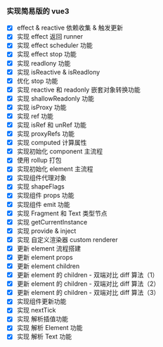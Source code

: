 ### 实现简易版的 vue3

- [x] effect & reactive 依赖收集 & 触发更新
- [x] 实现 effect 返回 runner
- [x] 实现 effect scheduler 功能
- [x] 实现 effect stop 功能
- [x] 实现 readlony 功能
- [x] 实现 isReactive & isReadlony
- [x] 优化 stop 功能
- [x] 实现 reactive 和 readonly 嵌套对象转换功能
- [x] 实现 shallowReadonly 功能
- [x] 实现 isProxy 功能
- [x] 实现 ref 功能
- [x] 实现 isRef 和 unRef 功能
- [x] 实现 proxyRefs 功能
- [x] 实现 computed 计算属性
- [x] 实现初始化 component 主流程
- [x] 使用 rollup 打包
- [x] 实现初始化 element 主流程
- [x] 实现组件代理对象
- [x] 实现 shapeFlags
- [x] 实现组件 props 功能
- [x] 实现组件 emit 功能
- [x] 实现 Fragment 和 Text 类型节点
- [x] 实现 getCurrentInstance
- [x] 实现 provide & inject
- [x] 实现 自定义渲染器 custom renderer
- [x] 更新 element 流程搭建
- [x] 更新 element props
- [x] 更新 element children
- [x] 更新 element 的 children - 双端对比 diff 算法（1）
- [x] 更新 element 的 children - 双端对比 diff 算法（2）
- [x] 更新 element 的 children - 双端对比 diff 算法（3）
- [x] 实现组件更新功能
- [x] 实现 nextTick
- [x] 实现 解析插值功能
- [x] 实现 解析 Element 功能
- [x] 实现 解析 Text 功能

